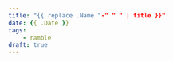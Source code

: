 ```yaml
---
title: "{{ replace .Name "-" " " | title }}"
date: {{ .Date }}
tags:
    - ramble
draft: true
---
```


